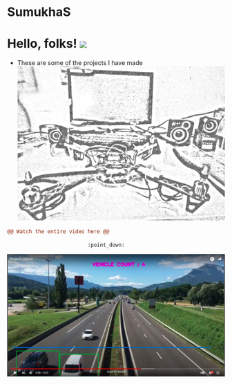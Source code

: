 # SumukhaS
# Hello, folks! <img src="https://raw.githubusercontent.com/MartinHeinz/MartinHeinz/master/wave.gif" width="30px">
* These are some of the projects I have made
![alt text](https://github.com/SumukhaS291299/SumukhaS/blob/362a2f7c87c1c063f16be0248a1205c80f22d92f/Drone.jpg)
```diff
@@ Watch the entire video here @@
```
                              :point_down:
[![IMAGE ALT TEXT HERE](https://github.com/SumukhaS291299/SumukhaS/blob/09a6f7ab44c5d2d4866a20fe08599441b7feb49d/Screenshot%20(194).png)](https://www.youtube.com/watch?v=fPPNzH8KraY)
